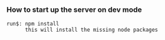 ### How to start up the server on dev mode
    run$: npm install
          this will install the missing node packages
     